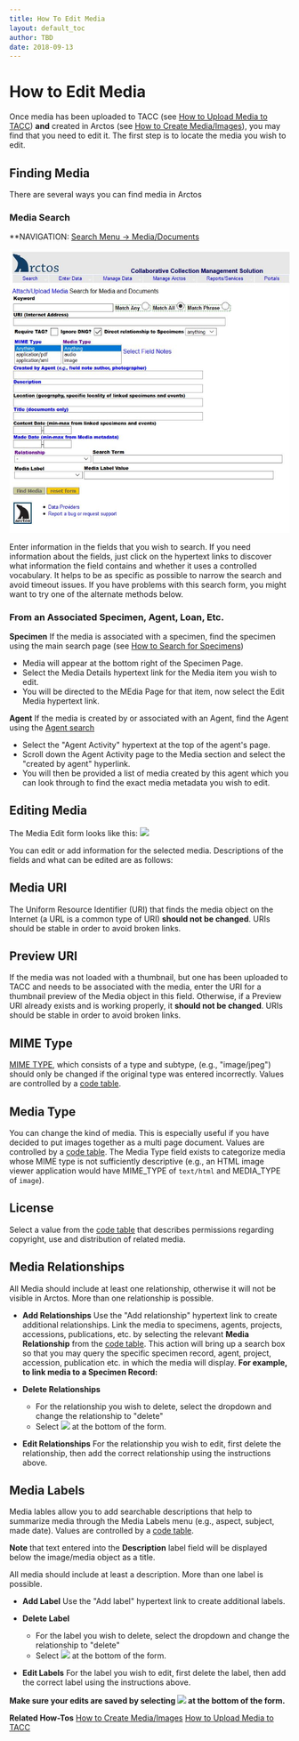 ```yaml
---
title: How To Edit Media
layout: default_toc
author: TBD
date: 2018-09-13
---
```


# How to Edit Media

Once media has been uploaded to TACC (see [How to Upload Media to TACC](../how_to/How-to-Upload-Media-to-TACC)) **and** created in Arctos (see [How to Create Media/Images](../how_to/How-to-Create-Media-Images)), you may find that you need to edit it.  The first step is to locate the media you wish to edit.

## Finding Media
There are several ways you can find media in Arctos

### Media Search
**NAVIGATION: [Search Menu → Media/Documents](http://arctos.database.museum/MediaSearch.cfm)

![](../tutorial_images/attach_upload_media.JPG)

Enter information in the fields that you wish to search. If you need information about the fields, just click on the hypertext links to discover what information the field contains and whether it uses a controlled vocabulary. It helps to be as specific as possible to narrow the search and avoid timeout issues. If you have problems with this search form, you might want to try one of the alternate methods below.

### From an Associated Specimen, Agent, Loan, Etc.
**Specimen** If the media is associated with a specimen, find the specimen using the main search page (see [How to Search for Specimens](../how_to/How-to-Search-for-Specimens))
  * Media will appear at the bottom right of the Specimen Page.
  * Select the Media Details hypertext link for the Media item you wish to edit.
  * You will be directed to the MEdia Page for that item, now select the Edit Media hypertext link.

**Agent** If the media is created by or associated with an Agent, find the Agent using the [Agent search](http://arctos.database.museum/agent.cfm)
  * Select the "Agent Activity" hypertext at the top of the agent's page.
  * Scroll down the Agent Activity page to the Media section and select the "created by agent" hyperlink.
  * You will then be provided a list of media created by this agent which you can look through to find the exact media metadata you wish to edit.

## Editing Media

The Media Edit form looks like this:
![](../tutorial_images/edit_media.JPG)

You can edit or add information for the selected media. Descriptions of the fields and what can be edited are as follows:

## Media URI

The Uniform Resource Identifier (URI) that finds the media object on the Internet (a URL is a common type of URI) **should not be changed**. URIs should be stable in order to avoid broken links.

## Preview URI

If the media was not loaded with a thumbnail, but one has been uploaded to TACC and needs to be associated with the media, enter the URI for a thumbnail preview of the Media object in this field. Otherwise, if a Preview URI already exists and is working properly, it **should not be changed**. URIs should be stable in order to avoid broken links.

## MIME Type

[MIME TYPE](https://en.wikipedia.org/wiki/Media_type), which consists of a type and subtype, (e.g., "image/jpeg") should only be changed if the original type was entered incorrectly. Values are controlled by a [code table](http://arctos.database.museum/info/ctDocumentation.cfm?table=CTMIME_TYPE).

## Media Type

You can change the kind of media. This is especially useful if you have decided to put images together as a multi page document. Values are controlled by a [code table](http://arctos.database.museum/info/ctDocumentation.cfm?table=CTMEDIA_TYPE). The Media Type field exists to categorize media whose MIME type is not sufficiently descriptive (e.g., an HTML image viewer application would have MIME_TYPE of `text/html` and MEDIA_TYPE of `image`).

## License

Select a value from the [code table](http://arctos.database.museum/info/ctDocumentation.cfm?table=CTMEDIA_LICENSE) that describes permissions regarding copyright, use and distribution of related media.

## Media Relationships

All Media should include at least one relationship, otherwise it will not be visible in Arctos. More than one relationship is possible.        

  * **Add Relationships** Use the "Add relationship" hypertext link to create additional relationships. Link the media to specimens, agents, projects, accessions, publications, etc. by selecting the relevant **Media Relationship** from the [code table](http://arctos.database.museum/info/ctDocumentation.cfm?table=CTMEDIA_RELATIONSHIP). This action will bring up a search box so that you may query the specific specimen record, agent, project, accession, publication etc. in which the media will display. **For example, to link media to a Specimen Record:**

  * **Delete Relationships**
    * For the relationship you wish to delete, select the dropdown and change the relationship to "delete"
    * Select ![](../tutorial_images/save_edits_button.JPG) at the bottom of the form.
    
  * **Edit Relationships**
  For the relationship you wish to edit, first delete the relationship, then add the correct relationship using the instructions above.

## Media Labels

Media lables allow you to add searchable descriptions that help to  summarize media through the Media Labels menu (e.g., aspect, subject, made date). Values are controlled by a [code table](http://arctos.database.museum/info/ctDocumentation.cfm?table=CTMEDIA_LABEL).

**Note** that text entered into the **Description** label field will be displayed below the image/media object as a title.

All media should include at least a description. More than one label is possible.
  
  * **Add Label** Use the "Add label" hypertext link to create additional labels.

  * **Delete Label**
    * For the label you wish to delete, select the dropdown and change the relationship to "delete"
    * Select ![](../tutorial_images/save_edits_button.JPG) at the bottom of the form.
    
  * **Edit Labels**
  For the label you wish to edit, first delete the label, then add the correct label using the instructions above.
  
  **Make sure your edits are saved by selecting ![](../tutorial_images/save_edits_button.JPG) at the bottom of the form.**
  
  **Related How-Tos**
  [How to Create Media/Images](../how_to/How-to-Create-Media-Images)
  [How to Upload Media to TACC](../how_to/How-to-Upload-Media-to-TACC)



